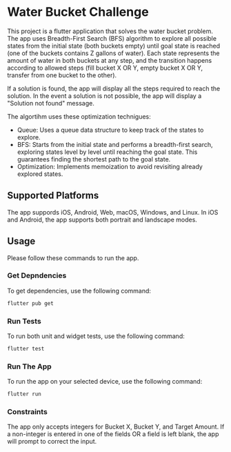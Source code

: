 # Water Bucket Challenge

This project is a flutter application that solves the water bucket problem.  The app uses Breadth-First Search (BFS) algorithm to explore all possible states from the initial state (both buckets empty) until goal state is reached (one of the buckets contains Z gallons of water). Each state represents the amount of water in both buckets at any step, and the transition happens according to allowed steps (fill bucket X OR Y, empty bucket X OR Y, transfer from one bucket to the other).

If a solution is found, the app will display all the steps required to reach the solution.  In the event a solution is not possible, the app will display a "Solution not found" message.

The algortihm uses these optimization technigues:
- Queue: Uses a queue data structure to keep track of the states to explore.
- BFS: Starts from the initial state and performs a breadth-first search, exploring states level by level until reaching the goal state. This guarantees finding the shortest path to the goal state.
- Optimization: Implements memoization to avoid revisiting already explored states.

## Supported Platforms

The app suppords iOS, Android, Web, macOS, Windows, and Linux.  In iOS and Android, the app supports both portrait and landscape modes.

## Usage

Please follow these commands to run the app.

### Get Depndencies

To get dependencies, use the following command:

```bash
flutter pub get
```

### Run Tests

To run both unit and widget tests, use the following command:

```bash
flutter test
```

### Run The App

To run the app on your selected device, use the following command:

```bash
flutter run
```

### Constraints

The app only accepts integers for Bucket X, Bucket Y, and Target Amount.  If a non-integer is entered in one of the fields OR a field is left blank, the app will prompt to correct the input.  




